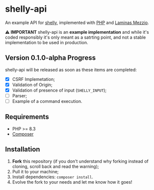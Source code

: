 # shelly-api

An example API for [shelly](https://github.com/galvao-eti/shelly), implemented with [PHP](https://www.php.net) and [Laminas Mezzio](https://docs.mezzio.dev).

:warning: **IMPORTANT**
shelly-api is an **example implementation** and while it's coded responsibly it's only meant as a satrting point, and not a stable implementation to be used in production. 

## Version 0.1.0-alpha Progress

shelly-api will be released as soon as these items are completed:

- [x] CSRF Implemetation;
- [x] Validation of Origin;
- [x] Validation of presence of input (`SHELLY_INPUT`);
- [ ] Parser;
- [ ] Example of a command execution.

## Requirements

* PHP >= 8.3
* [Composer](https://getcomposer.org)

## Installation

1. **Fork** this repository (if you don't understand why forking instead of cloning, scroll back and read the warning);
2. Pull it to your machine;
3. Install dependencies: `composer install`.
4. Evolve the fork to your needs and let me know how it goes!
